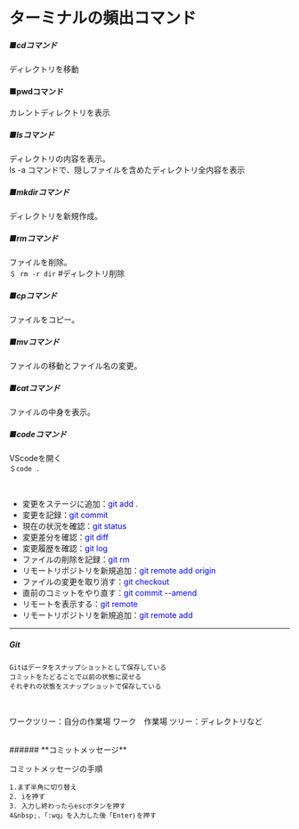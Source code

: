 # ターミナルの頻出コマンド

##### ■cdコマンド
ディレクトリを移動
####  ■pwdコマンド
カレントディレクトリを表示
##### ■lsコマンド
ディレクトリの内容を表示。<br>
ls -a コマンドで、隠しファイルを含めたディレクトリ全内容を表示
##### ■mkdirコマンド
ディレクトリを新規作成。
##### ■rmコマンド
ファイルを削除。<br>
`＄ rm -r dir` #ディレクトリ削除
##### ■cpコマンド
ファイルをコピー。
##### ■mvコマンド
ファイルの移動とファイル名の変更。
##### ■catコマンド
ファイルの中身を表示。
##### ■codeコマンド
VScodeを開く<br>
`＄code .`

<br>


- 変更をステージに追加：<span style="color: blue;">git add .<span style="color: blue;">
- 変更を記録：<span style="color: blue;">git commit<span style="color: blue;">
- 現在の状況を確認：<span style="color: blue;">git status<span style="color: blue;">
- 変更差分を確認：<span style="color: blue;">git diff<span style="color: blue;">
- 変更履歴を確認：<span style="color: blue;">git log<span style="color: blue;">
- ファイルの削除を記録：<span style="color: blue;"><span style="color: blue;">git rm<span style="color: blue;">
- リモートリポジトリを新規追加：<span style="color: blue;">git remote add origin<span style="color: blue;">
- ファイルの変更を取り消す：<span style="color: blue;"><span style="color: blue;">git checkout<span style="color: blue;">
- 直前のコミットをやり直す：<span style="color: blue;">git commit --amend<span style="color: blue;">
- リモートを表示する：<span style="color: blue;">git remote<span style="color: blue;">
- リモートリポジトリを新規追加：<span style="color: blue;">git remote add<span style="color: blue;">

---
##### Git
```
Gitはデータをスナップショットとして保存している
コミットをたどることで以前の状態に戻せる
それぞれの状態をスナップショットで保存している
```

<br>

ワークツリー：自分の作業場
ワーク　作業場
ツリー：ディレクトリなど


<br>
###### **コミットメッセージ**

コミットメッセージの手順
```
1.まず半角に切り替え
2. iを押す
3. 入力し終わったらescボタンを押す
4&nbsp;.「:wq」を入力した後「Enter｝を押す
```
